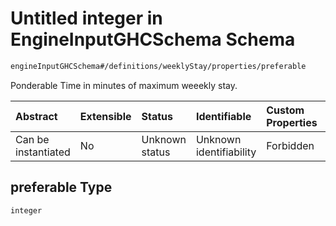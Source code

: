 # Untitled integer in EngineInputGHCSchema Schema

```txt
engineInputGHCSchema#/definitions/weeklyStay/properties/preferable
```

Ponderable Time in minutes of maximum weeekly stay.

| Abstract            | Extensible | Status         | Identifiable            | Custom Properties | Additional Properties | Access Restrictions | Defined In                                                        |
| :------------------ | :--------- | :------------- | :---------------------- | :---------------- | :-------------------- | :------------------ | :---------------------------------------------------------------- |
| Can be instantiated | No         | Unknown status | Unknown identifiability | Forbidden         | Allowed               | none                | [ghc.schema.json*](../out/ghc.schema.json "open original schema") |

## preferable Type

`integer`
